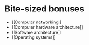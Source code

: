 # Bite-sized bonuses

- [[Computer networking]]
- [[Computer hardware architecture]]
- [[Software architecture]]
- [[Operating systems]]